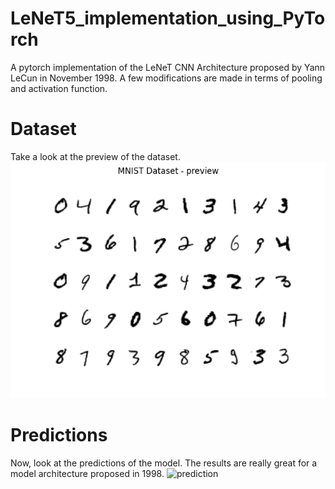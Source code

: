 # LeNeT5_implementation_using_PyTorch

A pytorch implementation of the LeNeT CNN Architecture proposed by Yann LeCun in November 1998. A few modifications are made in terms of pooling and activation function. 

# Dataset
Take a look at the preview of the dataset. 
![preview](https://github.com/murugeshmanthiramoorthi/LeNeT5_implementation_using_PyTorch/blob/master/preview.png)

# Predictions
Now, look at the predictions of the model. The results are really great for a model architecture proposed in 1998. 
![prediction](https://github.com/murugeshmanthiramoorthi/LeNeT5_implementation_using_PyTorch/blob/master/prediction.png)
